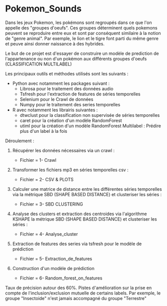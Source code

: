 # Pokemon_Sounds
Dans les jeux Pokemon, les pokémons sont regroupés dans ce que l'on appelle des "groupes d'oeufs". Ces groupes déterminent quels pokemons peuvent se reproduire entre eux et sont par conséquent similaire à la notion de "genre animal". Par exemple, le lion et le tigre font parti du même genre et peuve ainsi donner naissance à des hybrides.

Le but de ce projet est d'essayer de construire un modèle de prediction de l'appartenance ou non d'un pokémon aux différents groupes d'oeufs (CLASSIFICATION MULTILABEL)

Les principaux outils et méthodes utilisés sont les suivants :
- Python avec notamment les packages suivant :
    - Librosa pour le traitement des données audio
    - Tsfresh pour l'extraction de features de séries temporelles
    - Selenium pour le Crawl de données
    - Numpy pour le traitement des series temporelles
- R avec notamment les librairis suivantes :
    - dtwclust pour la classification non supervisée de séries temporelles
    - caret pour la création d'un modèle RandomForest
    - utiml pour la création d'un modèle RandomForest Multilabel : Prédire 
    plus d'un label à la fois

Déroulement :

1) Récupérer les données nécessaires via un crawl :
    - Fichier = 1- Crawl

2) Transformer les fichiers mp3 en séries temporelles csv :
    - Fichier = 2- CSV & PLOTS

3) Calculer une matrice de distance entre les différentes séries temporelles via 
   la métrique SBD (SHAPE BASED DISTANCE) et clusteriser les séries :
    - Fichier = 3- SBD CLUSTERING

4) Analyse des clusters et extraction des centroides via l'algorithme KSHAPE
   la métrique SBD (SHAPE BASED DISTANCE) et clusteriser les séries :
    - Fichier = 4- Analyse_cluster

5) Extraction de features des series via tsfresh pour le modèle de prédiction
    - Fichier = 5- Extraction_de_features

6) Construction d'un modèle de prédiction 
    - Fichier = 6- Random_forest_on_features

Taux de précision autour des 60%. Pistes d'amélioration sur la prise en compte de 
l'inclusion/exclusion mutuelle de certains labels. Par exemple, le groupe
"Insectoide" n'est jamais accompagné du groupe "Terrestre"

